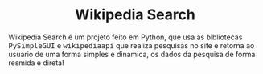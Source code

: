 <h1 align="center">Wikipedia Search</h1>

<p> Wikipedia Search é um projeto feito em Python, que usa as bibliotecas <kbd>PySimpleGUI</kbd> e <kbd>wikipediaapi</kbd> que realiza pesquisas no site e retorna ao usuario de uma forma simples e dinamica, os dados da pesquisa de forma resmida e direta!</p>
